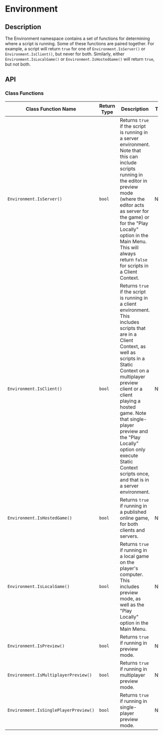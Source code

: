 # Environment

## Description

The Environment namespace contains a set of functions for determining where a script is running. Some of these functions are paired together. For example, a script will return `true` for one of `Environment.IsServer()` or `Environment.IsClient()`, but never for both. Similarly, either `Environment.IsLocalGame()` or `Environment.IsHostedGame()` will return `true`, but not both.

## API

### Class Functions 

| Class Function Name | Return Type | Description | Tags |
| -------------- | ----------- | ----------- | ---- |
| `Environment.IsServer()` | `bool` | Returns `true` if the script is running in a server environment. Note that this can include scripts running in the editor in preview mode (where the editor acts as server for the game) or for the "Play Locally" option in the Main Menu. This will always return `false` for scripts in a Client Context. | None |
| `Environment.IsClient()` | `bool` | Returns `true` if the script is running in a client environment. This includes scripts that are in a Client Context, as well as scripts in a Static Context on a multiplayer preview client or a client playing a hosted game. Note that single-player preview and the "Play Locally" option only execute Static Context scripts once, and that is in a server environment. | None |
| `Environment.IsHostedGame()` | `bool` | Returns `true` if running in a published online game, for both clients and servers. | None |
| `Environment.IsLocalGame()` | `bool` | Returns `true` if running in a local game on the player's computer. This includes preview mode, as well as the "Play Locally" option in the Main Menu. | None |
| `Environment.IsPreview()` | `bool` | Returns `true` if running in preview mode. | None |
| `Environment.IsMultiplayerPreview()` | `bool` | Returns `true` if running in multiplayer preview mode. | None |
| `Environment.IsSinglePlayerPreview()` | `bool` | Returns `true` if running in single-player preview mode. | None |
